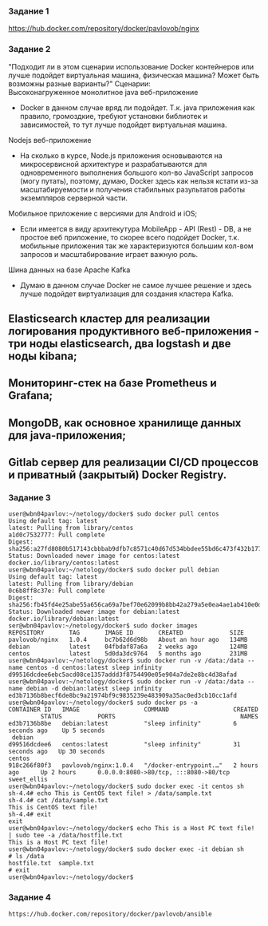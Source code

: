 ### Задание 1  
https://hub.docker.com/repository/docker/pavlovob/nginx

### Задание 2
"Подходит ли в этом сценарии использование Docker контейнеров или лучше подойдет виртуальная машина, физическая машина? Может быть возможны разные варианты?"
Сценарии:  
Высоконагруженное монолитное java веб-приложение  
- Docker в данном случае вряд ли подойдет. Т.к. java приложения как правило, громоздкие, требуют установки библиотек и зависимостей, то тут лучше подойдет виртуальная машина.  

Nodejs веб-приложение  
- На сколько в курсе, Node.js приложения основываются на микросервисной архитектуре и разрабатываются для одновременного выполнения большого кол-во JavaScript запросов (могу путать), поэтому, думаю, Docker здесь как нельзя кстати из-за масштабируемости и получения стабильных разультатов работы экземпляров серверной части.  

Мобильное приложение c версиями для Android и iOS;  
- Если имеется в виду архитекутура MobileApp - API (Rest) - DB, а не простое веб приложение, то скорее всего подойдет Docker, т.к. мобильные приложения так же характеризуются большим кол-вом запросов и масштабирование играет важную роль.  

Шина данных на базе Apache Kafka 
- Думаю в данном случае Docker не самое лучшее решение и здесь лучше подойдет виртуализация для создания кластера Kafka.

Elasticsearch кластер для реализации логирования продуктивного веб-приложения - три ноды elasticsearch, два logstash и две ноды kibana;  
-

Мониторинг-стек на базе Prometheus и Grafana;
-

MongoDB, как основное хранилище данных для java-приложения;
-

Gitlab сервер для реализации CI/CD процессов и приватный (закрытый) Docker Registry.
-

### Задание 3  
```
user@wbn04pavlov:~/netology/docker$ sudo docker pull centos
Using default tag: latest
latest: Pulling from library/centos
a1d0c7532777: Pull complete 
Digest: sha256:a27fd8080b517143cbbbab9dfb7c8571c40d67d534bbdee55bd6c473f432b177
Status: Downloaded newer image for centos:latest
docker.io/library/centos:latest
user@wbn04pavlov:~/netology/docker$ sudo docker pull debian
Using default tag: latest
latest: Pulling from library/debian
0c6b8ff8c37e: Pull complete 
Digest: sha256:fb45fd4e25abe55a656ca69a7bef70e62099b8bb42a279a5e0ea4ae1ab410e0d
Status: Downloaded newer image for debian:latest
docker.io/library/debian:latest
ser@wbn04pavlov:~/netology/docker$ sudo docker images
REPOSITORY       TAG       IMAGE ID       CREATED             SIZE
pavlovob/nginx   1.0.4     bc7b62d6d98b   About an hour ago   134MB
debian           latest    04fbdaf87a6a   2 weeks ago         124MB
centos           latest    5d0da3dc9764   5 months ago        231MB
user@wbn04pavlov:~/netology/docker$ sudo docker run -v /data:/data --name centos -d centos:latest sleep infinity
d99516dcdee6ebc5acd08ce1357addd3f8754490e05e904a7de2e8bc4d38afad
user@wbn04pavlov:~/netology/docker$ sudo docker run -v /data:/data --name debian -d debian:latest sleep infinity
ed3b7136b8becf6de8bc9a21974bf9c9835239e483909a35ac0ed3cb10cc1afd
user@wbn04pavlov:~/netology/docker$ sudo docker ps -a
CONTAINER ID   IMAGE                  COMMAND                  CREATED          STATUS          PORTS                                   NAMES
ed3b7136b8be   debian:latest          "sleep infinity"         6 seconds ago    Up 5 seconds                                            debian
d99516dcdee6   centos:latest          "sleep infinity"         31 seconds ago   Up 30 seconds                                           centos
918c266f80f3   pavlovob/nginx:1.0.4   "/docker-entrypoint.…"   2 hours ago      Up 2 hours      0.0.0.0:8080->80/tcp, :::8080->80/tcp   sweet_ellis
user@wbn04pavlov:~/netology/docker$ sudo docker exec -it centos sh
sh-4.4# echo This is CentOS text file! > /data/sample.txt
sh-4.4# cat /data/sample.txt
This is CentOS text file!
sh-4.4# exit
exit
user@wbn04pavlov:~/netology/docker$ echo This is a Host PC text file! | sudo tee -a /data/hostfile.txt
This is a Host PC text file!
user@wbn04pavlov:~/netology/docker$ sudo docker exec -it debian sh
# ls /data
hostfile.txt  sample.txt
# exit
user@wbn04pavlov:~/netology/docker$ 
```
### Задание 4  
```
https://hub.docker.com/repository/docker/pavlovob/ansible
```
